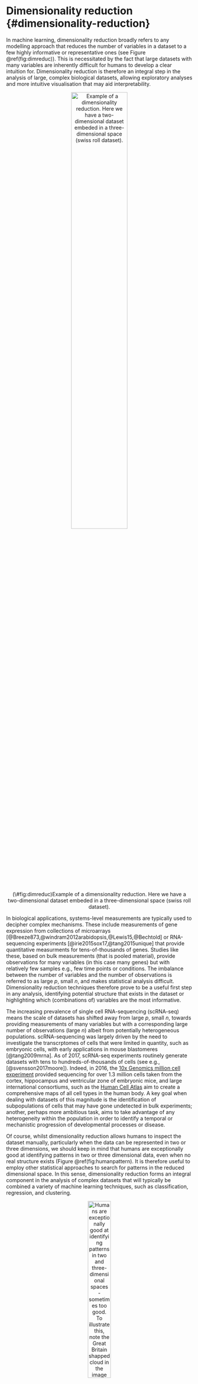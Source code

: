 # Dimensionality reduction {#dimensionality-reduction}

In machine learning, dimensionality reduction broadly refers to any modelling approach that reduces the number of variables in a dataset to a few highly informative or representative ones (see Figure \@ref(fig:dimreduc)). This is necessitated by the fact that large datasets with many variables are inherently difficult for humans to develop a clear intuition for. Dimensionality reduction is therefore an integral step in the analysis of large, complex biological datasets, allowing exploratory analyses and more intuitive visualisation that may aid interpretability.

<div class="figure" style="text-align: center">
<img src="images/swiss_roll_manifold_sculpting.png" alt="Example of a dimensionality reduction. Here we have a two-dimensional dataset embeded in a three-dimensional space (swiss roll dataset)." width="55%" />
<p class="caption">(\#fig:dimreduc)Example of a dimensionality reduction. Here we have a two-dimensional dataset embeded in a three-dimensional space (swiss roll dataset).</p>
</div>

In biological applications, systems-level measurements are typically used to decipher complex mechanisms. These include measurements of gene expression from collections of microarrays [@Breeze873,@windram2012arabidopsis,@Lewis15,@Bechtold] or RNA-sequencing experiments [@irie2015sox17,@tang2015unique] that provide quantitative measurments for tens-of-thousands of genes. Studies like these, based on bulk measurements (that is pooled material), provide observations for many variables (in this case many genes) but with relatively few samples e.g., few time points or conditions. The imbalance between the number of variables and the number of observations is referred to as large *p*, small *n*, and makes statistical analysis difficult. Dimensionality reduction techniques therefore prove to be a useful first step in any analysis, identifying potential structure that exists in the dataset or highlighting which (combinations of) variables are the most informative.

The increasing prevalence of single cell RNA-sequencing (scRNA-seq) means the scale of datasets has shifted away from large *p*, small *n*, towards providing measurements of many variables but with a corresponding large number of observations (large *n*) albeit from potentially heterogeneous populations. scRNA-sequencing was largely driven by the need to investigate the transcrptomes of cells that were limited in quantity, such as embryonic cells, with early applications in mouse blastomeres [@tang2009mrna]. As of 2017, scRNA-seq experiments routinely generate datasets with tens to hundreds-of-thousands of cells (see e.g., [@svensson2017moore]). Indeed, in 2016, the [10x Genomics million cell experiment](https://community.10xgenomics.com/t5/10x-Blog/Our-1-3-million-single-cell-dataset-is-ready-to-download/ba-p/276) provided sequencing for over 1.3 million cells taken from the cortex, hippocampus and ventricular zone of embryonic mice, and large international consortiums, such as the [Human Cell Atlas](https://www.humancellatlas.org) aim to create a comprehensive maps of all cell types in the human body. A key goal when dealing with datasets of this magnitude is the identification of subpopulations of cells that may have gone undetected in bulk experiments; another, perhaps more ambitious task, aims to take advantage of any heterogeneity within the population in order to identify a temporal or mechanistic progression of developmental processes or disease.

Of course, whilst dimensionality reduction allows humans to inspect the dataset manually, particularly when the data can be represented in two or three dimensions, we should keep in mind that humans are exceptionally good at identifying patterns in two or three dimensional data, even when no real structure exists (Figure \@ref(fig:humanpattern). It is therefore useful to employ other statistical approaches to search for patterns in the reduced dimensional space. In this sense, dimensionality reduction forms an integral component in the analysis of complex datasets that will typically be combined a variety of machine learning techniques, such as classification, regression, and clustering.

<div class="figure" style="text-align: center">
<img src="images/GB1.jpg" alt="Humans are exceptionally good at identifying patterns in two and three-dimensional spaces - sometimes too good. To illustrate this, note the Great Britain shapped cloud in the image (presumably drifting away from an EU shaped cloud, not shown). More whimsical shaped clouds can also be seen if you have a spare afternoon.  Golcar Matt/Weatherwatchers [BBC News](http://www.bbc.co.uk/news/uk-england-leeds-40287817)" width="35%" />
<p class="caption">(\#fig:humanpattern)Humans are exceptionally good at identifying patterns in two and three-dimensional spaces - sometimes too good. To illustrate this, note the Great Britain shapped cloud in the image (presumably drifting away from an EU shaped cloud, not shown). More whimsical shaped clouds can also be seen if you have a spare afternoon.  Golcar Matt/Weatherwatchers [BBC News](http://www.bbc.co.uk/news/uk-england-leeds-40287817)</p>
</div>

In this chapter we will explore two forms of dimensionality reduction, principle component analysis ([PCA](#linear-dimensionality-reduction)) and t-distributed stochastic neighbour embedding ([tSNE](#nonlinear-dimensionality-reduction)), highlighting the advantages and potential pitfalls of each method. As an illustrative example, we will use these approaches to analyse single cell RNA-sequencing data of early human development.

## Linear Dimensionality Reduction {#linear-dimensionality-reduction}

The most widely used form of dimensionality reduction is principle component analysis (PCA), which was introduced by Pearson in the early 1900's [@pearson1901liii], and independently rediscovered by Hotelling [@hotelling1933analysis]. PCA has a long history of use in biological and ecological applications, with early use in population studies [@sforza1964analysis], and later for the analysis of gene expression data [@vohradsky1997identification,@craig1997developmental,@hilsenbeck1999statistical].

PCA is not a dimensionality reduction technique *per se*, but an alternative way of representing the data that more naturally captures the variance in the system. Specifically, it finds a new co-ordinate system, so that the new "x-axis" (which is called the first principle component; PC1) is aligned along the direction of greatest variance, with an orthogonal "y-axis" aligned along the direction with second greatest variance (the second principle component; PC2), and so forth. At this stage there has been no inherent reduction in the dimensionality of the system, we have simply rotated the data around.

To illustrate PCA we can repeat the analysis of [@ringner2008principal] using the dataset of [@saal2007poor] (GEO GSE5325). This dataset contains gene expression profiles for $105$ breast tumour samples measured using Swegene Human 27K RAP UniGene188 arrays. Within the population of cells, [@ringner2008principal] focused on the expression of *GATA3* and *XBP1*, whose expression was known to correlate with estrogen receptor status [^](Breast cancer cells may be estrogen receptor positive, ER$^+$, or negative, ER$^-$, indicating capacity to respond to estrogen signalling, which has impliations for treatment), representing a two dimensional system. A pre-processed dataset containing the expression levels for *GATA3* and *XBP1*, and ER status, can be loaded into R using the code, below:


```r
D <- read.csv(file = "data/GSE5325/GSE5325_markers.csv", header = TRUE, sep = ",", row.names=1)
```

We can now plot the expression levels of *GATA3* and *XBP1* (rows 1 and 2) against one another to visualise the data in the two-dimensional space:


```r
plot(t(D[1,which(D[3,]==0)]),t(D[2,which(D[3,]==0)]),'p',col='red', ylab="XBP1", xlab="GATA3",xlim=c(min(D[2,],na.rm = TRUE), max(D[2,],na.rm = TRUE)),ylim=c(min(D[1,],na.rm = TRUE), max(D[1,],na.rm = TRUE)))
points(t(D[1,which(D[3,]==1)]),t(D[2,which(D[3,]==1)]),'p',col='blue')
```

<img src="04-dimensionality-reduction_files/figure-html/unnamed-chunk-2-1.png" width="672" />

We can perform PCA in R using the \texttt{prcomp} function. To do so, we must first filter out datapoints that have missing observations, as PCA does not, inherently, deal with missing observations:


```r
Dommitsamps <- t(na.omit(t(D[,]))); #Get the subset of samples

pca1  <- prcomp(t(Dommitsamps[1:2,]), center = TRUE, scale=FALSE)
ERexp <- Dommitsamps[3,];

ER_neg <- pca1$x[which(ERexp==0),]
ER_pos <- pca1$x[which(ERexp==1),]

plot(ER_neg[,1],ER_neg[,2],'p',col='red', xlab="PC1", ylab="PC2",xlim=c(-4.5, 4.2),ylim=c(-3, 2.5))
points(ER_pos[,1],ER_pos[,2],'p',col='blue')
```

<img src="04-dimensionality-reduction_files/figure-html/unnamed-chunk-3-1.png" width="672" />

Note that the \texttt{prcomp} has the option to centre and scale the data. That is, to normalise each variable to have a zero-mean and unit variance. This is particularly important when dealing with variables that may exist over very different scales. For example, for ecological datasets we may have variables that were measured in seconds with others measured in hours. Without normalisation there would appear to be much greater variance in the variable measured in seconds, potentially skewing the results. In general, when dealing with variables that are measured on similar scales (for example gene expression) it is not desirable to normalise the data.

We can better visualise what the PCA has done by plotting the original data side-by-side with the transformed data (note that here we have plotted the negative of PC1).


```r
par(mfrow=c(1,2))
plot(t(D[1,which(D[3,]==0)]),t(D[2,which(D[3,]==0)]),'p',col='red', ylab="XBP1", xlab="GATA3",xlim=c(min(D[2,],na.rm = TRUE), max(D[2,],na.rm = TRUE)),ylim=c(min(D[1,],na.rm = TRUE), max(D[1,],na.rm = TRUE)))
points(t(D[1,which(D[3,]==1)]),t(D[2,which(D[3,]==1)]),'p',col='blue')
plot(-ER_neg[,1],ER_neg[,2],'p',col='red', xlab="-PC1", ylab="PC2",xlim=c(-4.5, 4.2),ylim=c(-3, 2.5))
points(-ER_pos[,1],ER_pos[,2],'p',col='blue')
```

<img src="04-dimensionality-reduction_files/figure-html/unnamed-chunk-4-1.png" width="672" />

We can seen that we have simply rotated the original data, so that the greatest variance aligns along the x-axis and so forth. We can find out how much of the variance each of the principle components explains by looking at \texttt{pca1$sdev} variable:


```r
par(mfrow=c(1,1))
barplot(((pca1$sdev)^2 / sum(pca1$sdev^2))*100, names.arg=c("PC1","PC2"), ylab="% variance")
```

<img src="04-dimensionality-reduction_files/figure-html/unnamed-chunk-5-1.png" width="672" />

Here we can see that PC1 explains the vast majority of the variance in the observations (for this example we should be able to see this by eye). The dimensionality reduction step of PCA occurs when we choose to discard the later PCs. Of course, by doing so we loose information about the system, but this may be an acceptable loss compared to the increased interpretability achieved by visualising the system in lower dimensions. In the example below, we follow from [@ringner2008principal], and visualise the data using only PC1.


```r
par(mfrow=c(1,1))
plot(-ER_neg[,1],matrix(-1, 1, length(ER_neg[,1])),'p',col='red', xlab="PC1",xlim=c(-4, 3),ylim=c(-1.5,1.5),yaxt="n", ylab="")
points(-ER_pos[,1],matrix(-1, 1, length(ER_pos[,1])),'p',col='blue')
points(-ER_neg[,1],matrix(1, 1, length(ER_neg[,1])),'p',col='red', xlab="PC1",xlim=c(-4, 3))
points(-ER_pos[,1],matrix(0, 1, length(ER_pos[,1])),'p',col='blue')
axis(side = 2, at = seq(-1, 1, by = 1), labels = c("All","ER-","ER+"))
```

<img src="04-dimensionality-reduction_files/figure-html/unnamed-chunk-6-1.png" width="672" />

So reducing the system down to one dimension appears to have done a good job at separating out the ER$^+$ cells from the ER$^-$ cells, suggesting that it may be of biological use. Precisely how many PCs to retain remains subjective. For visualisation purposed, it is typical to look at the first two or three only. However, when using PCA as an intermediate step within more complex workflows, more PCs are often retained e.g., by thresholding to a suitable level of explanatory variance.

### Interpreting the Principle Component Axes

In the original data, the individual axes had very obvious interpretations: the x-axis represented expression levels of *GATA3* and the y-axis represented the expression level of *XBP1*. Other than indicating maximum variance, what does PC1 mean? The individual axes represent linear combinations of the expression of various genes. This may not be immediately intuitive, but we can get a feel by projecting the original axes (gene expression) onto the (reduced dimensional) co-ordinate system.


```r
genenames <- c("GATA3","XBP1")
plot(-pca1$rotation[,1],pca1$rotation[,2], type="n", xlim=c(-2, 2), ylim=c(-2, 2), xlab="PC1", ylab="PC2")
text(-pca1$rotation[,1], pca1$rotation[,2], genenames, cex = .4)
arrows(0, 0, x1 = -pca1$rotation[,1], y1 = -pca1$rotation[,2],length=0.1)
```

<img src="04-dimensionality-reduction_files/figure-html/unnamed-chunk-7-1.png" width="672" />

In this particular case, we can see that both genes appear to be reasonably strongly associated with PC1. When dealing with much larger systems e.g., with more genes, we can, of course, project the original axes into the reduced dimensional space. In general this is particularly useful for identifying genes associated with particular PCs, and ultimately assigning a biological interpretation to the PCs.

### Horseshoe effect

Principle component analysis is a linear dimensionality reduction technique, and is not always appropriate for complex datasets, particularly when dealing with nonlinearities. To illustrate this, let's consider an simulated expression set containing $8$ genes, with $10$ timepoints/conditions. We can represent this dataset in terms of a matrix: 


```r
X <- matrix( c(2,4,2,0,0,0,0,0,0,0,
                 0,2,4,2,0,0,0,0,0,0,
                 0,0,2,4,2,0,0,0,0,0,  
                 0,0,0,2,4,2,0,0,0,0,   
                 0,0,0,0,2,4,2,0,0,0,    
                 0,0,0,0,0,2,4,2,0,0,   
                 0,0,0,0,0,0,2,4,2,0,  
                 0,0,0,0,0,0,0,2,4,2), nrow=8,  ncol=10, byrow = TRUE)
```

Or we can visualise by plotting a few of the genes:


```r
plot(1:10,X[1,],type="l",col="red",xlim=c(0, 14),xlab="Time",ylab="Expression")
points(1:10,X[2,],type="l",col="blue")
points(1:10,X[5,],type="l",col="black")
legend(8, 4, legend=c("gene 1", "gene 2", "gene 5"), col=c("red", "blue", "black"),lty=1, cex=0.8)
```

<img src="04-dimensionality-reduction_files/figure-html/unnamed-chunk-9-1.png" width="672" />

By eye, we see that the data can be separated out by a single direction: that is, we can order the data from time/condition 1 through to time/condition 10. Intuitively, then, the data can be represented by a single dimension. Let's run PCA as we would normally, and visualise the result, plotting the first two PCs:


```r
pca2 <- prcomp(t(X),center = TRUE,scale=FALSE)
condnames = c('TP1','TP2','TP3','TP4','TP5','TP6','TP7','TP8','TP9','TP10')
plot(pca2$x[,1:2],type="p",col="red",xlim=c(-5, 5),ylim=c(-5, 5))
text(pca2$x[,1:2]+0.5, condnames, cex = 0.7)
```

<img src="04-dimensionality-reduction_files/figure-html/unnamed-chunk-10-1.png" width="672" />

We see that the PCA plot has placed the datapoints in a horseshoe shape, with condition/time point 1 very close to condition/time point 10. From the earlier plots of gene expression profiles we can see that the relationships between the various genes are not entirely straightforward. For example, gene 1 is initially correlated with gene 2, then negatively correlated, and finally uncorrelated, whilst no correlation exists between gene 1 and genes 5 - 8. These nonlinearities make it difficult for PCA which, in general, attempts to preserve large pairwise distances, leading to the well known horseshoe effect [@novembre2008interpreting,@reich2008principal]. These types of artefacts may be problematic when trying to interpret data, and due care must be given when these type of effects are seen.

### PCA analysis of mammalian development

Now that we have a feel for PCA and understand some of the basic commands we can apply it in a real setting. Here we will make use of preprocessed data taken from [@yan2013single] (GEO  GSE36552) and [@guo2015transcriptome] (GEO GSE63818). The data from [@yan2013single] represents single cell RNA-seq measurements from human embryos from the zygote stage (a single cell produced following fertilisation of an egg) through to the blastocyst stage (an embryo consisting of around 64 cells), as well as human embryonic stem cells (hESC; cells extracted from an early blsatocyst stage embryo and maintained *in vitro*). The dataset of [@guo2015transcriptome] contains scRNA-seq data from human primordial germ cells (hPGCs), precursors of sperm or eggs that are specified early in the developing human embryo soon after implantation (around week 2-3 in humans), and somatic cells. Together, these datasets provide useful insights into early human development, and possible mechanisms for the specification of early cell types, such as PGCs. 

Preprocessed data contains $\log_2$ normalised counts for around $400$ cells using $2957$ marker genes can be found in the file \texttt{/data/PGC_transcriptomics/PGC_transcriptomics.csv}. Note that the first line of data in the file is an indicator denoting cell type (-1 = ESC, 0 = pre-implantation, 1 = PGC, and 2 = somatic cell). The second row indicates the sex of the cell (0 = unknown/unlabelled, 1 = XX, 2 = XY), with the third row indicating capture time (-1 = ESC, 0 - 7 denotes various developmental stages from zygote to blastocyst, 8 - 13 indicates increasing times of embryo development from week 4 through to week 19).

Excercise 8.1. First load in the expression data into R and plot some example expression patterns.

Excercise 8.2. Use \texttt{prcomp} to perform PCA on the data.

Excercise 8.3. Try plotting visualising the original axis. Can we identify any genes of interest that may be particularly important for PGCs?

Excercise 8.4. Does the data separate well? Perform k-means cluster analysis on the data to see if we can identify distinct clusters.

Excercise 8.5. Perform a differential expression analysis between blastocyst cells and the PGCs.

## Nonlinear Dimensionality Reduction {#nonlinear-dimensionality-reduction}

Whilst [PCA]{#linear-dimensionality-reduction} is extremely useful for exploratory analysis, it is not always appropriate, particularly for datasets with nonlinearities. A large number of nonlinear dimensionality reduction techniques have therefore been developed. Perhaps the most commonly applied technique is t-distributed stochastic neighbour embedding (tSNE) [@maaten2008visualizing,@van2009learning,@van2012visualizing,@van2014accelerating].

In general, tSNE attempts to take points in a high-dimensional space and find a faithful representation of those points in a lower-dimensional space. The SNE algorithm initially converts the high-dimensional Euclidean distances between datapoints into conditional probabilities. Here $p_{j|i}$, indicates the probability that datapoint $x_i$ would pick $x_j$ as its neighbour if neighbours were picked in proportion to their probability density under a Gaussian centred at $x_i$:

$p_{j|i} = \frac{\exp(-|\mathbf{x}_i - \mathbf{x}_j|^2/2\sigma_i^2)}{\sum_{k\neq l}\exp(-|\mathbf{x}_k - \mathbf{x}_l|^2/2\sigma_i^2)}$

We can define a similar conditional probability for the datapoints in the reduced dimensional space, $y_j$ and $y_j$ as:

$q_{j|i} = \frac{\exp(-|\mathbf{y}_i - \mathbf{y}_j|^2)}{\sum_{k\neq l}\exp(-|\mathbf{y}_k - \mathbf{y}_l|^2)}$.

Natural extensions to this would instead use a Student-t distribution for the lower dimensional space. 

$q_{j|i} = \frac{(1+|\mathbf{y}_i - \mathbf{y}_j|^2)^{-1}}{\sum_{k\neq l}(1+|\mathbf{y}_i - \mathbf{y}_j|^2)^{-1}}$.

If SNE has mapped points $\mathbf{y}_i$ and $\mathbf{y}_j$ faithfully, we have $p_{j|i} = q_{j|i}$. We can define a similarity measure over these distribution based on the Kullback-Leibler-divergence:

$C = \sum KL(P_i||Q_i)= \sum_i \sum_j p_{i|j} \log \biggl{(} \frac{p_{i|j}}{q_{i|j}} \biggr{)}$

If $p_{j|i} = q_{j|i}$, that is, if our reduced dimensionality representation faithfully captures the higher dimensional data, this value will be equal to zero, otherwise it will be a positive number. We can attempt to minimise this value using gradient descent.

Note that in many cases this lower dimensionality space can be initialised using PCA or other dimensionality reduction technique. The tSNE algorithm is implemented in R via the \texttt{Rtsne} package.


```r
library(Rtsne)
library(scatterplot3d)
set.seed(12345)
```

To get a feel for tSNE we will first generate some artificial data. In this case we generate two different groups that exist in a 3-dimensional space. We choose these groups to be Gaussian distributed, with different means and variances:


```r
D1 <- matrix( rnorm(5*3,mean=0,sd=1), 100, 3) 
D2 <- matrix( rnorm(5*3,mean=5,sd=3), 100, 3) 
G1 <- matrix( 1, 100, 1) 
G2 <- matrix( 2, 100, 1) 
D3 <- rbind(D1,D2)
G3 <- rbind(G1,G2)
colors <- c("red", "blue")
colors <- colors[G3]
scatterplot3d(D3,color=colors, main="3D Scatterplot",xlab="x",ylab="y",zlab="z")
```

<img src="04-dimensionality-reduction_files/figure-html/unnamed-chunk-12-1.png" width="672" />

We can run tSNE on this dataset and try to condense the data down from a three-dimensional to a two-dimensional representation. Unlike PCA, which has no real free parameters, tSNE has a variety of parameters that need to be set. First, we have the perplexity parameter which, in essence, balances local and global aspects of the data. For low values of perplexity, the algorithm will tend to entirely focus on keeping datapoints locally together.


```r
tsne_model_1 <- Rtsne(as.matrix(D3), check_duplicates=FALSE, pca=TRUE, perplexity=10, theta=0.5, dims=2)
y1 <- tsne_model_1$Y[which(D[1,]==-1),1:2]
tsne_model_1 <- Rtsne(as.matrix(D3), check_duplicates=FALSE, pca=TRUE, perplexity=10, theta=0.5, dims=2)

plot(tsne_model_1$Y[1:100,1:2],type="p",col="red",xlim=c(-45, 45),ylim=c(-45, 45),xlab="tSNE1",ylab="tSNE1")
points(tsne_model_1$Y[101:200,1:2],type="p",col="blue")
```

<img src="04-dimensionality-reduction_files/figure-html/unnamed-chunk-13-1.png" width="672" />

Note that here we have set the perplexity parameter reasonably low, and tSNE appears to have identified a lot of local structure that (we know) doesn't exist. Let's try again using a larger value for the perplexity parameter. 


```r
y1 <- tsne_model_1$Y[which(D[1,]==-1),1:2]
tsne_model_1 <- Rtsne(as.matrix(D3), check_duplicates=FALSE, pca=TRUE, perplexity=50, theta=0.5, dims=2)

plot(tsne_model_1$Y[1:100,1:2],type="p",col="red",xlim=c(-45, 45),ylim=c(-45, 45),xlab="tSNE1",ylab="tSNE2")
points(tsne_model_1$Y[101:200,1:2],type="p",col="blue")
```

<img src="04-dimensionality-reduction_files/figure-html/unnamed-chunk-14-1.png" width="672" />

This appears to have done a better job of representing the data in a two-dimensional space. 

### Nonlinear warping 

In our previous example we showed that if the perplexity parameter was correctly set, tSNE seperated out the two populations very well. If we plot the original data next to the tSNE reduced dimensionality represention, however, we will notice something interesting:


```r
par(mfrow=c(1,2))
scatterplot3d(D3,color=colors, main="3D Scatterplot",xlab="x",ylab="y",zlab="z")
plot(tsne_model_1$Y[1:100,1:2],type="p",col="red",xlim=c(-45, 45),ylim=c(-45, 45),xlab="tSNE1", ylab="tSNE2")
points(tsne_model_1$Y[101:200,1:2],type="p",col="blue")
```

<img src="04-dimensionality-reduction_files/figure-html/unnamed-chunk-15-1.png" width="672" />

Whilst in the origianl data the two groups had very different variances, in the reduced dimensionality representation they appeared to show a similar spread. This is down to tSNEs ability to represent nonlinearities, and the algorithm performs different transformations on different regions. This is, of course, important to keep in mind: the spread in a tSNE output are not always indicative of the level of heterogeneity in the data.

### Stochasticity

A final important point to note is that tSNE is stochastic in nature. Unlike PCA which, for the same dataset, will always yield the same result, if you run tSNE twice you will likely find different results. We can illustrate this below, by running tSNE again for perplexity $30$, and plotting the results alongside the previous ones.


```r
set.seed(123456)

tsne_model_1 <- Rtsne(as.matrix(D3), check_duplicates=FALSE, pca=TRUE, perplexity=30, theta=0.5, dims=2)

tsne_model_2 <- Rtsne(as.matrix(D3), check_duplicates=FALSE, pca=TRUE, perplexity=30, theta=0.5, dims=2)

par(mfrow=c(1,2))
plot(tsne_model_1$Y[1:100,1:2],type="p",col="red",xlim=c(-45, 45),ylim=c(-45, 45),xlab="tSNE1",ylab="tSNE2")
points(tsne_model_1$Y[101:200,1:2],type="p",col="blue")

plot(tsne_model_2$Y[1:100,1:2],type="p",col="red",xlim=c(-45, 45),ylim=c(-45, 45),xlab="tSNE1",ylab="tSNE2")
points(tsne_model_2$Y[101:200,1:2],type="p",col="blue")
```

<img src="04-dimensionality-reduction_files/figure-html/unnamed-chunk-16-1.png" width="672" />

Note that this stochasticity, itself, may be a useful property, allowing us to gauge robustness of our biological interpretations. A comprehensive blog discussing the various pitfalls of tSNE is available [here](https://distill.pub/2016/misread-tsne/).

### Analysis of mammalian development

In earlier sections we used PCA to analyse scRNA-seq datasets of early human embryo development. In general PCA seemed adept at picking out different cell types and idetifying putative regulators associated with those cell types. We will now use tSNE to analyse the same data.

Excercise 8.6. Load in the single cell dataset and run tSNE.

Excercise 8.7.Note that cells labelled as pre-implantation actually consists of a variety of cells, from oocytes through to blastocyst stage. Take a look at the pre-implantation cells only using tSNE. Hint: a more refined categorisation of the developmental stage of pre-implantation cells can be found by looking at the developmental time variable (0=oocyte, 1=zygote, 2=2C, 3=4C, 4=8C, 5=Morula, 6=blastocyst). Try plotting the data from tSNE colouring the data according to developmental stage.

Excercise 8.8. How do pre-implantation cells cluster in tSNE? 

## Other dimensionality reduction techniques

A large number of alternative dimensionality reduction techniques exist with corresponding implementation in R. These include probabilistic extensions to PCA [pcaMethods](https://www.rdocumentation.org/packages/pcaMethods/versions/1.64.0), as well as other nonlinear dimensionality reduction techniques [Isomap](https://www.rdocumentation.org/packages/RDRToolbox/versions/1.22.0), as well as those based on Gaussian Processes ([GPLVM](https://github.com/SheffieldML/vargplvm.git); Lawrence 2004). Other packages such as [kernlab](https://cran.r-project.org/web/packages/kernlab/index.html) provide a general suite of tools for dimensionality reduction.

Solutions to exercises can be found in appendix \@ref(solutions-dimensionality-reduction).
